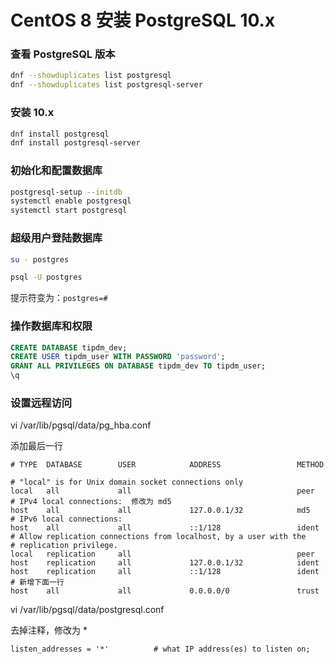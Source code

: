 # CentOS 8 安装 PostgreSQL 10.x

### 查看 PostgreSQL 版本

```bash
dnf --showduplicates list postgresql
dnf --showduplicates list postgresql-server
```

### 安装 10.x

```bash
dnf install postgresql
dnf install postgresql-server
```

### 初始化和配置数据库

```bash
postgresql-setup --initdb
systemctl enable postgresql
systemctl start postgresql
```

###  超级用户登陆数据库

```bash
su - postgres

psql -U postgres
```
提示符变为：`postgres=#`

###  操作数据库和权限

```sql
CREATE DATABASE tipdm_dev;
CREATE USER tipdm_user WITH PASSWORD 'password';
GRANT ALL PRIVILEGES ON DATABASE tipdm_dev TO tipdm_user;
\q
```

### 设置远程访问

vi /var/lib/pgsql/data/pg_hba.conf

添加最后一行
```
# TYPE  DATABASE        USER            ADDRESS                 METHOD

# "local" is for Unix domain socket connections only
local   all             all                                     peer
# IPv4 local connections:  修改为 md5
host    all             all             127.0.0.1/32            md5
# IPv6 local connections:
host    all             all             ::1/128                 ident
# Allow replication connections from localhost, by a user with the
# replication privilege.
local   replication     all                                     peer
host    replication     all             127.0.0.1/32            ident
host    replication     all             ::1/128                 ident
# 新增下面一行
host    all             all             0.0.0.0/0               trust
```

vi /var/lib/pgsql/data/postgresql.conf

去掉注释，修改为 *
```
listen_addresses = '*'          # what IP address(es) to listen on;
```